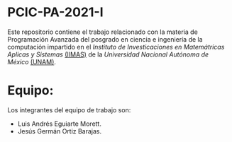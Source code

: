 # PCIC-PA-2021-I
Este repositorio contiene el trabajo relacionado con la materia de Programación Avanzada del posgrado en ciencia e ingeniería de la computación impartido en el _Instituto de Investicaciones en Matemátricas Aplicas y Sistemas_ [(IIMAS)](https://www.iimas.unam.mx/) de la _Universidad Nacional Autónoma de México_ [(UNAM)](https://www.unam.mx/).

# Equipo:
Los integrantes del equipo de trabajo son:
+ Luis Andrés Eguiarte Morett.
+ Jesús Germán Ortiz Barajas.